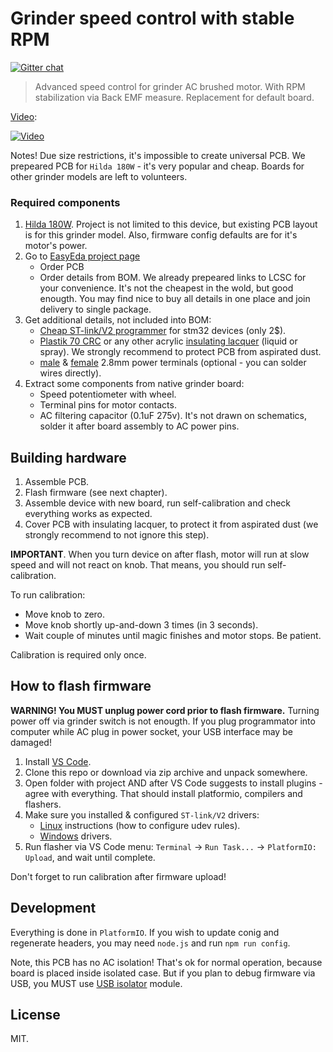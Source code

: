 Grinder speed control with stable RPM
=====================================

[![Gitter chat](https://badges.gitter.im/speedcontrols/ac_sc_grinder.svg)](https://gitter.im/speedcontrols/ac_sc_grinder)

> Advanced speed control for grinder AC brushed motor. With RPM stabilization
> via Back EMF measure. Replacement for default board.

[Video](https://youtu.be/6eNhbyeh3mg):

[![Video](https://i.ytimg.com/vi/6eNhbyeh3mg/hqdefault.jpg)](https://youtu.be/6eNhbyeh3mg)


Notes! Due size restrictions, it's impossible to create universal PCB.
We prepeared PCB for `Hilda 180W` - it's very popular and cheap. Boards for
other grinder models are left to volunteers.


### Required components

1. [Hilda 180W](https://www.aliexpress.com/af/hilda-180w.html?SortType=total_tranpro_desc).
   Project is not limited to this device, but existing PCB layout is for
   this grinder model. Also, firmware config defaults are for it's motor's power.
2. Go to [EasyEda project page](https://easyeda.com/speed/AC-speed-control-for-grinder)
    - Order PCB
    - Order details from BOM. We already prepeared links to LCSC for your
      convenience. It's not the cheapest in the wold, but good enougth. You
      may find nice to buy all details in one place and join delivery to
      single package.
3. Get additional details, not included into BOM:
    - [Cheap ST-link/V2 programmer](https://www.aliexpress.com/af/st-link-v2.html?SortType=total_tranpro_desc)
      for stm32 devices (only 2$).
    - [Plastik 70 CRC](https://www.google.com/search?q=Plastik+70+CRC) or any
      other acrylic [insulating lacquer](https://www.google.com/search?q=insulating+lacquer)
      (liquid or spray). We strongly recommend to protect PCB from aspirated dust.
    - [male](https://www.aliexpress.com/item/100pcs-2-8-Inserts-Plug-Spring-Terminal-PCB-Solder-lug-thickness-0-8-one-legs-PCB/32702011692.html) &
      [female](https://www.aliexpress.com/item/100pcs-lot-2-8-insulated-terminal-with-0-5-0-8-male-insert-brass-color-connectors/32593170276.html) 2.8mm power terminals (optional - you can solder wires directly).
4. Extract some components from native grinder board:
    - Speed potentiometer with wheel.
    - Terminal pins for motor contacts.
    - AC filtering capacitor (0.1uF 275v). It's not drawn on schematics, solder
      it after board assembly to AC power pins.


## Building hardware

1. Assemble PCB.
2. Flash firmware (see next chapter).
3. Assemble device with new board, run self-calibration and check everything
   works as expected.
4. Cover PCB with insulating lacquer, to protect it from aspirated dust (we
   strongly recommend to not ignore this step).

**IMPORTANT**. When you turn device on after flash, motor will run at slow speed
and will not react on knob. That means, you should run self-calibration.

To run calibration:

- Move knob to zero.
- Move knob shortly up-and-down 3 times (in 3 seconds).
- Wait couple of minutes until magic finishes and motor stops. Be patient.

Calibration is required only once.


## How to flash firmware

**WARNING! You MUST unplug power cord prior to flash firmware.** Turning power off
via grinder switch is not enougth. If you plug programmator into computer
while AC plug in power socket, your USB interface may be damaged!

1. Install [VS Code](https://code.visualstudio.com/).
2. Clone this repo or download via zip archive and unpack somewhere.
3. Open folder with project AND after VS Code suggests to install plugins - agree
   with everything. That should install platformio, compilers and flashers.
4. Make sure you installed & configured `ST-link/V2` drivers:
   - [Linux](http://docs.platformio.org/en/latest/installation.html#troubleshooting)
     instructions (how to configure udev rules).
   - [Windows](https://www.st.com/en/development-tools/stsw-link009.html) drivers.
5. Run flasher via VS Code menu: `Terminal` -> `Run Task...` -> `PlatformIO: Upload`,
   and wait until complete.

Don't forget to run calibration after firmware upload!


## Development

Everything is done in `PlatformIO`. If you wish to update conig and regenerate
headers, you may need `node.js` and run `npm run config`.

Note, this PCB has no AC isolation! That's ok for normal operation, because
board is placed inside isolated case. But if you plan to debug firmware via USB,
you MUST use [USB isolator](https://ru.aliexpress.com/wholesale?SearchText=USB+isolator)
module.


## License

MIT.
